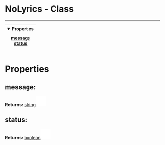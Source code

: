 <!-- This file is generated by a script. Do not edit directly -->
# NoLyrics - Class


---
| <details open><summary>Properties</summary><p>[message](#message)<br>[status](#status)</p></details> |
| --- |



 # Properties


## message:


**Returns:**
<span class="flex_return">[string![Link](../assets/img/external_link.svg)](https://developer.mozilla.org/en-US/docs/Web/JavaScript/Reference/Global_Objects/String)</span>
## status:


**Returns:**
<span class="flex_return">[boolean![Link](../assets/img/external_link.svg)](https://developer.mozilla.org/en-US/docs/Web/JavaScript/Reference/Global_Objects/Boolean)</span>